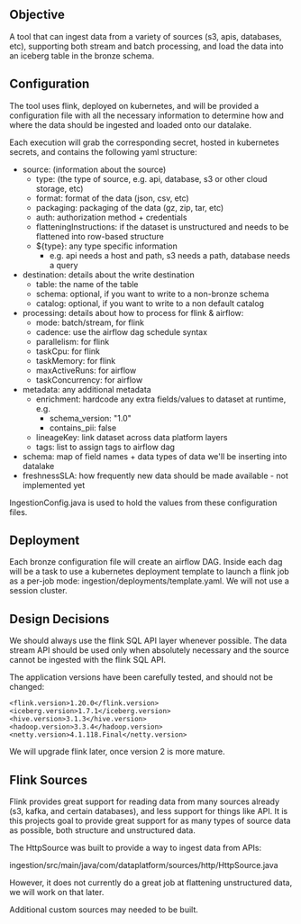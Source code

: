 ## Objective

A tool that can ingest data from a variety of sources (s3, apis, databases, etc), supporting both stream and batch processing, and load the data into an iceberg table in the bronze schema.  

## Configuration

The tool uses flink, deployed on kubernetes, and will be provided a configuration file with all the necessary information to determine how and where the data should be ingested and loaded onto our datalake. 

Each execution will grab the corresponding secret, hosted in kubernetes secrets, and contains the following yaml structure:

- source: (information about the source)
  - type: (the type of source, e.g. api, database, s3 or other cloud storage, etc)
  - format: format of the data (json, csv, etc)
  - packaging: packaging of the data (gz, zip, tar, etc)
  - auth: authorization method + credentials
  - flatteningInstructions: if the dataset is unstructured and needs to be flattened into row-based structure
  - ${type}: any type specific information 
    - e.g. api needs a host and path, s3 needs a path, database needs a query
- destination: details about the write destination 
  - table: the name of the table
  - schema: optional, if you want to write to a non-bronze schema
  - catalog: optional, if you want to write to a non default catalog
- processing: details about how to process for flink & airflow:
  - mode: batch/stream, for flink
  - cadence: use the airflow dag schedule syntax
  - parallelism: for flink
  - taskCpu: for flink
  - taskMemory: for flink
  - maxActiveRuns: for airflow
  - taskConcurrency: for airflow
- metadata: any additional metadata
  - enrichment: hardcode any extra fields/values to dataset at runtime, e.g.
    - schema_version: "1.0"
    - contains_pii: false
  - lineageKey: link dataset across data platform layers
  - tags: list to assign tags to airflow dag
- schema: map of field names + data types of data we'll be inserting into datalake
- freshnessSLA: how frequently new data should be made available - not implemented yet

IngestionConfig.java is used to hold the values from these configuration files.

## Deployment 

Each bronze configuration file will create an airflow DAG.  Inside each dag will be a task to use a kubernetes deployment template to launch a flink job as a per-job mode: ingestion/deployments/template.yaml.  We will not use a session cluster.

## Design Decisions 

We should always use the flink SQL API layer whenever possible.  The data stream API should be used only when absolutely necessary and the source cannot be ingested with the flink SQL API.

The application versions have been carefully tested, and should not be changed:

    <flink.version>1.20.0</flink.version>
    <iceberg.version>1.7.1</iceberg.version>
    <hive.version>3.1.3</hive.version>
    <hadoop.version>3.3.4</hadoop.version>
    <netty.version>4.1.118.Final</netty.version>

We will upgrade flink later, once version 2 is more mature.

## Flink Sources

Flink provides great support for reading data from many sources already (s3, kafka, and certain databases), and less support for things like API.  It is this projects goal to provide great support for as many types of source data as possible, both structure and unstructured data.

The HttpSource was built to provide a way to ingest data from APIs:

ingestion/src/main/java/com/dataplatform/sources/http/HttpSource.java

However, it does not currently do a great job at flattening unstructured data, we will work on that later.

Additional custom sources may needed to be built.
